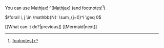 You can use Mathjax! ^[[Mathjax](https://www.mathjax.org/)] (and footnotes![^footnotes])

$\forall i, j \in \mathbb{N}: \sum_{j=0}^i \geq 0$

[[What can it do?|previous]] [[Mermaid|next]]

[^footnotes]: [footnotes](https://help.obsidian.md/Editing+and+formatting/Basic+formatting+syntax#Footnotes)]